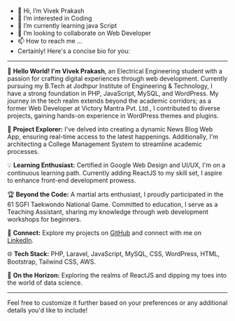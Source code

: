 - 👋 Hi, I’m Vivek Prakash
- 👀 I’m interested in Coding 
- 🌱 I’m currently learning java Script
- 💞️ I’m looking to collaborate on Web Developer
- 📫 How to reach me ...
- Certainly! Here's a concise bio for you:

---

👋 **Hello World! I'm Vivek Prakash**, an Electrical Engineering student with a passion for crafting digital experiences through web development. Currently pursuing my B.Tech at Jodhpur Institute of Engineering & Technology, I have a strong foundation in PHP, JavaScript, MySQL, and WordPress. My journey in the tech realm extends beyond the academic corridors; as a former Web Developer at Victory Mantra Pvt. Ltd., I contributed to diverse projects, gaining hands-on experience in WordPress themes and plugins.

🚀 **Project Explorer:** I've delved into creating a dynamic News Blog Web App, ensuring real-time access to the latest happenings. Additionally, I'm architecting a College Management System to streamline academic processes.

💡 **Learning Enthusiast:** Certified in Google Web Design and UI/UX, I'm on a continuous learning path. Currently adding ReactJS to my skill set, I aspire to enhance front-end development prowess.

🏆 **Beyond the Code:** A martial arts enthusiast, I proudly participated in the 61 SGFI Taekwondo National Game. Committed to education, I serve as a Teaching Assistant, sharing my knowledge through web development workshops for beginners.

🔗 **Connect:** Explore my projects on [GitHub](https://github.com/vivekyadavktr) and connect with me on [LinkedIn](https://www.linkedin.com/in/askvivekyadav).

🌐 **Tech Stack:** PHP, Laravel, JavaScript, MySQL, CSS, WordPress, HTML, Bootstrap, Tailwind CSS, AWS.

🌱 **On the Horizon:** Exploring the realms of ReactJS and dipping my toes into the world of data science.

---

Feel free to customize it further based on your preferences or any additional details you'd like to include!

<!---
Vivek is a ✨ special ✨ repository because its `README.md` (this file) appears on your GitHub profile.
You can click the Preview link to take a look at your changes.
--->
